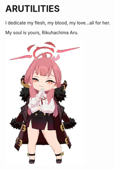 # ARUTILITIES

I dedicate my flesh, my blood, my love...all for her.

My soul is yours, Rikuhachima Aru.

![Rikuhachima Aru](./apps/web/public/images/Aru.png)
